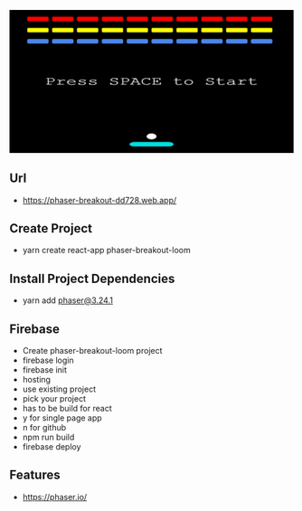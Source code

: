 <p align="center">
  <img src="public/phaser-breakout.png">
</p>

## Url

-   https://phaser-breakout-dd728.web.app/

## Create Project

-   yarn create react-app phaser-breakout-loom

## Install Project Dependencies

-   yarn add phaser@3.24.1

## Firebase

-   Create phaser-breakout-loom project
-   firebase login
-   firebase init
-   hosting
-   use existing project
-   pick your project
-   has to be build for react
-   y for single page app
-   n for github
-   npm run build
-   firebase deploy

## Features

-   https://phaser.io/
